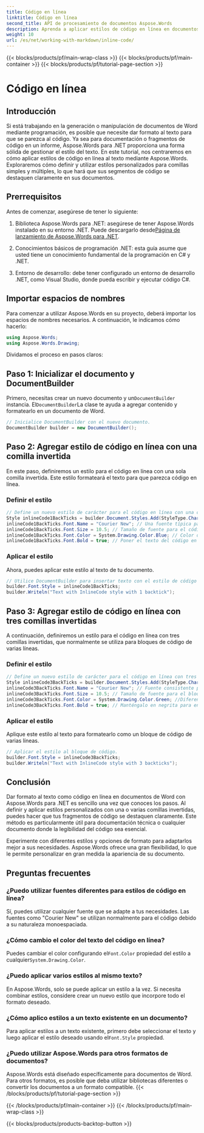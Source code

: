 ```yaml
---
title: Código en línea
linktitle: Código en línea
second_title: API de procesamiento de documentos Aspose.Words
description: Aprenda a aplicar estilos de código en línea en documentos de Word con Aspose.Words para .NET. Este tutorial cubre el uso de comillas simples y múltiples para el formato de código.
weight: 10
url: /es/net/working-with-markdown/inline-code/
---
```


{{< blocks/products/pf/main-wrap-class >}}
{{< blocks/products/pf/main-container >}}
{{< blocks/products/pf/tutorial-page-section >}}

# Código en línea

## Introducción

Si está trabajando en la generación o manipulación de documentos de Word mediante programación, es posible que necesite dar formato al texto para que se parezca al código. Ya sea para documentación o fragmentos de código en un informe, Aspose.Words para .NET proporciona una forma sólida de gestionar el estilo del texto. En este tutorial, nos centraremos en cómo aplicar estilos de código en línea al texto mediante Aspose.Words. Exploraremos cómo definir y utilizar estilos personalizados para comillas simples y múltiples, lo que hará que sus segmentos de código se destaquen claramente en sus documentos.

## Prerrequisitos

Antes de comenzar, asegúrese de tener lo siguiente:

1.  Biblioteca Aspose.Words para .NET: asegúrese de tener Aspose.Words instalado en su entorno .NET. Puede descargarlo desde[Página de lanzamiento de Aspose.Words para .NET](https://releases.aspose.com/words/net/).

2. Conocimientos básicos de programación .NET: esta guía asume que usted tiene un conocimiento fundamental de la programación en C# y .NET.

3. Entorno de desarrollo: debe tener configurado un entorno de desarrollo .NET, como Visual Studio, donde pueda escribir y ejecutar código C#.

## Importar espacios de nombres

Para comenzar a utilizar Aspose.Words en su proyecto, deberá importar los espacios de nombres necesarios. A continuación, le indicamos cómo hacerlo:

```csharp
using Aspose.Words;
using Aspose.Words.Drawing;
```

Dividamos el proceso en pasos claros:

## Paso 1: Inicializar el documento y DocumentBuilder

 Primero, necesitas crear un nuevo documento y un`DocumentBuilder` instancia. El`DocumentBuilder`La clase te ayuda a agregar contenido y formatearlo en un documento de Word.

```csharp
// Inicialice DocumentBuilder con el nuevo documento.
DocumentBuilder builder = new DocumentBuilder();
```

## Paso 2: Agregar estilo de código en línea con una comilla invertida

En este paso, definiremos un estilo para el código en línea con una sola comilla invertida. Este estilo formateará el texto para que parezca código en línea.

### Definir el estilo

```csharp
// Define un nuevo estilo de carácter para el código en línea con una comilla invertida.
Style inlineCode1BackTicks = builder.Document.Styles.Add(StyleType.Character, "InlineCode");
inlineCode1BackTicks.Font.Name = "Courier New"; // Una fuente típica para código.
inlineCode1BackTicks.Font.Size = 10.5; // Tamaño de fuente para el código en línea.
inlineCode1BackTicks.Font.Color = System.Drawing.Color.Blue; // Color del texto del código.
inlineCode1BackTicks.Font.Bold = true; // Poner el texto del código en negrita.
```

### Aplicar el estilo

Ahora, puedes aplicar este estilo al texto de tu documento.

```csharp
// Utilice DocumentBuilder para insertar texto con el estilo de código en línea.
builder.Font.Style = inlineCode1BackTicks;
builder.Writeln("Text with InlineCode style with 1 backtick");
```

## Paso 3: Agregar estilo de código en línea con tres comillas invertidas

A continuación, definiremos un estilo para el código en línea con tres comillas invertidas, que normalmente se utiliza para bloques de código de varias líneas.

### Definir el estilo

```csharp
// Define un nuevo estilo de carácter para el código en línea con tres comillas invertidas.
Style inlineCode3BackTicks = builder.Document.Styles.Add(StyleType.Character, "InlineCode.3");
inlineCode3BackTicks.Font.Name = "Courier New"; // Fuente consistente para el código.
inlineCode3BackTicks.Font.Size = 10.5; // Tamaño de fuente para el bloque de código.
inlineCode3BackTicks.Font.Color = System.Drawing.Color.Green; //Diferentes colores para mayor visibilidad.
inlineCode3BackTicks.Font.Bold = true; // Manténgalo en negrita para enfatizar.
```

### Aplicar el estilo

Aplique este estilo al texto para formatearlo como un bloque de código de varias líneas.

```csharp
// Aplicar el estilo al bloque de código.
builder.Font.Style = inlineCode3BackTicks;
builder.Writeln("Text with InlineCode style with 3 backticks");
```

## Conclusión

Dar formato al texto como código en línea en documentos de Word con Aspose.Words para .NET es sencillo una vez que conoces los pasos. Al definir y aplicar estilos personalizados con una o varias comillas invertidas, puedes hacer que tus fragmentos de código se destaquen claramente. Este método es particularmente útil para documentación técnica o cualquier documento donde la legibilidad del código sea esencial.

Experimente con diferentes estilos y opciones de formato para adaptarlos mejor a sus necesidades. Aspose.Words ofrece una gran flexibilidad, lo que le permite personalizar en gran medida la apariencia de su documento.

## Preguntas frecuentes

### ¿Puedo utilizar fuentes diferentes para estilos de código en línea?
Sí, puedes utilizar cualquier fuente que se adapte a tus necesidades. Las fuentes como "Courier New" se utilizan normalmente para el código debido a su naturaleza monoespaciada.

### ¿Cómo cambio el color del texto del código en línea?
 Puedes cambiar el color configurando el`Font.Color` propiedad del estilo a cualquier`System.Drawing.Color`.

### ¿Puedo aplicar varios estilos al mismo texto?
En Aspose.Words, solo se puede aplicar un estilo a la vez. Si necesita combinar estilos, considere crear un nuevo estilo que incorpore todo el formato deseado.

### ¿Cómo aplico estilos a un texto existente en un documento?
 Para aplicar estilos a un texto existente, primero debe seleccionar el texto y luego aplicar el estilo deseado usando el`Font.Style` propiedad.

### ¿Puedo utilizar Aspose.Words para otros formatos de documentos?
Aspose.Words está diseñado específicamente para documentos de Word. Para otros formatos, es posible que deba utilizar bibliotecas diferentes o convertir los documentos a un formato compatible.
{{< /blocks/products/pf/tutorial-page-section >}}

{{< /blocks/products/pf/main-container >}}
{{< /blocks/products/pf/main-wrap-class >}}

{{< blocks/products/products-backtop-button >}}
